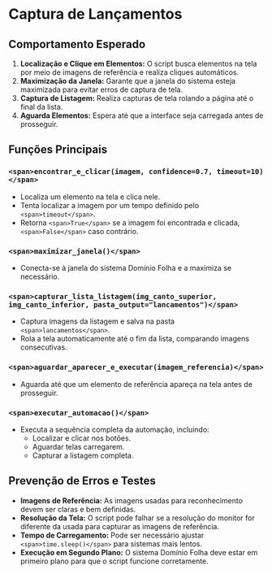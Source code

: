 # Captura de Lançamentos


## Comportamento Esperado

1. **Localização e Clique em Elementos:** O script busca elementos na tela por meio de imagens de referência e realiza cliques automáticos.
2. **Maximização da Janela:** Garante que a janela do sistema esteja maximizada para evitar erros de captura de tela.
3. **Captura de Listagem:** Realiza capturas de tela rolando a página até o final da lista.
4. **Aguarda Elementos:** Espera até que a interface seja carregada antes de prosseguir.

## Funções Principais

### `<span>encontrar_e_clicar(imagem, confidence=0.7, timeout=10)</span>`

* Localiza um elemento na tela e clica nele.
* Tenta localizar a imagem por um tempo definido pelo `<span>timeout</span>`.
* Retorna `<span>True</span>` se a imagem foi encontrada e clicada, `<span>False</span>` caso contrário.

### `<span>maximizar_janela()</span>`

* Conecta-se à janela do sistema Domínio Folha e a maximiza se necessário.

### `<span>capturar_lista_listagem(img_canto_superior, img_canto_inferior, pasta_output="lancamentos")</span>`

* Captura imagens da listagem e salva na pasta `<span>lancamentos</span>`.
* Rola a tela automaticamente até o fim da lista, comparando imagens consecutivas.

### `<span>aguardar_aparecer_e_executar(imagem_referencia)</span>`

* Aguarda até que um elemento de referência apareça na tela antes de prosseguir.

### `<span>executar_automacao()</span>`

* Executa a sequência completa da automação, incluindo:
  * Localizar e clicar nos botões.
  * Aguardar telas carregarem.
  * Capturar a listagem completa.

## Prevenção de Erros e Testes

* **Imagens de Referência:** As imagens usadas para reconhecimento devem ser claras e bem definidas.
* **Resolução da Tela:** O script pode falhar se a resolução do monitor for diferente da usada para capturar as imagens de referência.
* **Tempo de Carregamento:** Pode ser necessário ajustar `<span>time.sleep()</span>` para sistemas mais lentos.
* **Execução em Segundo Plano:** O sistema Domínio Folha deve estar em primeiro plano para que o script funcione corretamente.
